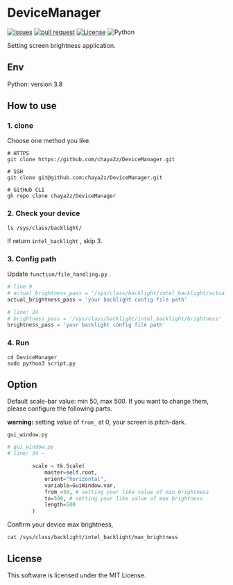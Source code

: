 # DeviceManager

[![issues](https://img.shields.io/github/issues/chaya2z/DeviceManager)](https://github.com/chaya2z/DeviceManager/issues)
[![pull request](https://img.shields.io/github/issues-pr/chaya2z/DeviceManager)](https://github.com/chaya2z/DeviceManager/pulls)
[![License](https://img.shields.io/github/license/chaya2z/DeviceManager)](LICENSE)
![Python](https://img.shields.io/badge/Python-v3.8-blue)

Setting screen brightness application.

## Env

Python: version 3.8

## How to use

### 1. clone

Choose one method you like.

```shell script
# HTTPS
git clone https://github.com/chaya2z/DeviceManager.git

# SSH
git clone git@github.com:chaya2z/DeviceManager.git

# GitHub CLI
gh repo clone chaya2z/DeviceManager
```

### 2. Check your device

```shell script
ls /sys/class/backlight/
```

If return `intel_backlight` , skip 3.

### 3. Config path

Update `function/file_handling.py` .

```python
# line 9
# actual_brightness_pass = '/sys/class/backlight/intel_backlight/actual_brightness'
actual_brightness_pass = 'your backlight config file path'
```

```python
# line: 24
# brightness_pass = '/sys/class/backlight/intel_backlight/brightness'
brightness_pass = 'your backlight config file path'
```

### 4. Run

```
cd DeviceManager
sudo python3 script.py
```

## Option

Default scale-bar value: min 50, max 500. If you want to change them, please configure the following parts.

**warning:**
setting value of `from_` at 0, your screen is pitch-dark.

`gui_window.py`

```python
# gui_window.py
# line: 34 ~

        scale = tk.Scale(
            master=self.root,
            orient="horizontal",
            variable=GuiWindow.var,
            from_=50, # setting your like value of min brightness
            to=500, # setting your like value of max brightness
            length=500
        )
```

Confirm your device max brightness,

```shell script
cat /sys/class/backlight/intel_backlight/max_brightness
```

## License

This software is licensed under the MIT License.